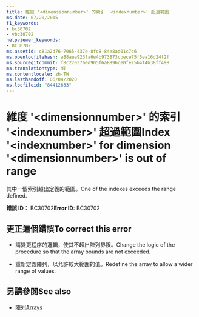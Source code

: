 ```yaml
---
title: 維度 '<dimensionnumber>' 的索引 '<indexnumber>' 超過範圍
ms.date: 07/20/2015
f1_keywords:
- bc30702
- vbc30702
helpviewer_keywords:
- BC30702
ms.assetid: c81a2d76-7065-437e-8fc8-84e8ad01c7c6
ms.openlocfilehash: a88aee923fa6e4b973873cbece75f5ea16d24f2f
ms.sourcegitcommit: f8c270376ed905f6a8896ce0fe25b4f4b38ff498
ms.translationtype: MT
ms.contentlocale: zh-TW
ms.lasthandoff: 06/04/2020
ms.locfileid: "84412633"
---
```

# <a name="index-indexnumber-for-dimension-dimensionnumber-is-out-of-range"></a><span data-ttu-id="50b0a-102">維度 '\<dimensionnumber>' 的索引 '\<indexnumber>' 超過範圍</span><span class="sxs-lookup"><span data-stu-id="50b0a-102">Index '\<indexnumber>' for dimension '\<dimensionnumber>' is out of range</span></span>
<span data-ttu-id="50b0a-103">其中一個索引超出定義的範圍。</span><span class="sxs-lookup"><span data-stu-id="50b0a-103">One of the indexes exceeds the range defined.</span></span>  
  
 <span data-ttu-id="50b0a-104">**錯誤 ID︰** BC30702</span><span class="sxs-lookup"><span data-stu-id="50b0a-104">**Error ID:** BC30702</span></span>  
  
## <a name="to-correct-this-error"></a><span data-ttu-id="50b0a-105">更正這個錯誤</span><span class="sxs-lookup"><span data-stu-id="50b0a-105">To correct this error</span></span>  
  
- <span data-ttu-id="50b0a-106">請變更程序的邏輯，使其不超出陣列界限。</span><span class="sxs-lookup"><span data-stu-id="50b0a-106">Change the logic of the procedure so that the array bounds are not exceeded.</span></span>  
  
- <span data-ttu-id="50b0a-107">重新定義陣列，以允許較大範圍的值。</span><span class="sxs-lookup"><span data-stu-id="50b0a-107">Redefine the array to allow a wider range of values.</span></span>  
  
## <a name="see-also"></a><span data-ttu-id="50b0a-108">另請參閱</span><span class="sxs-lookup"><span data-stu-id="50b0a-108">See also</span></span>

- [<span data-ttu-id="50b0a-109">陣列</span><span class="sxs-lookup"><span data-stu-id="50b0a-109">Arrays</span></span>](../programming-guide/language-features/arrays/index.md)
